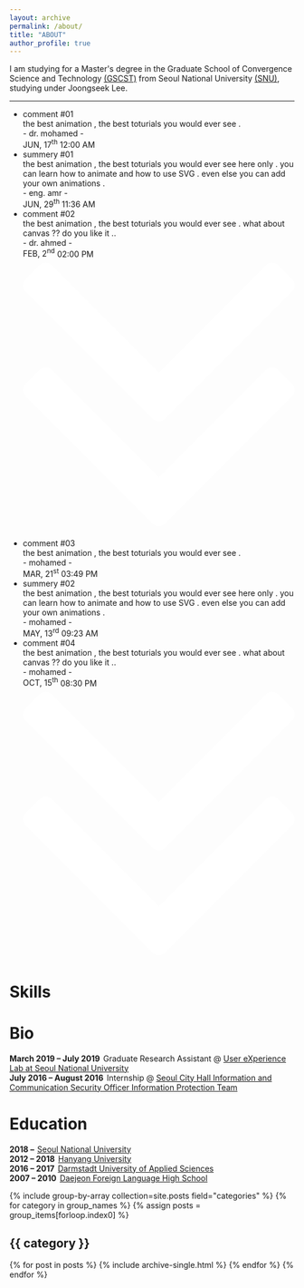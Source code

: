 ```yaml
---
layout: archive
permalink: /about/
title: "ABOUT"
author_profile: true
---
```


I am studying for a Master's degree in the Graduate School of Convergence Science and Technology [(GSCST)](http://convergence.snu.ac.kr/main/) from Seoul National University [(SNU)](http://snu.ac.kr/index.html), studying under Joongseek Lee.

---
<div class="box">
            <ul id="first-list">
                <li>
                    <span></span>
                    <div class="title">comment #01</div>
                    <div class="info">the best animation , the best toturials you would ever see .</div>
                    <div class="name">- dr. mohamed -</div>
                    <div class="time">
                        <span>JUN, 17<sup>th</sup></span>
                        <span>12:00 AM</span>
                    </div>
                </li>
                <li>
                    <span></span>
                    <div class="title">summery #01</div>
                    <div class="info">the best animation , the best toturials you would ever see here only . you can learn how to animate and how to use SVG . even else you can add your own animations .</div>
                    <div class="name">- eng. amr -</div>
                    <div class="time">
                        <span>JUN, 29<sup>th</sup></span>
                        <span>11:36 AM</span>
                    </div>
                </li>
                <li>
                    <span></span>
                    <div class="title">comment #02</div>
                    <div class="info">the best animation , the best toturials you would ever see . what about canvas ?? do you like it ..</div>
                    <div class="name">- dr. ahmed -</div>
                    <div class="time">
                        <span>FEB, 2<sup>nd</sup></span>
                        <span>02:00 PM</span>
                    </div>
                </li>
                <div class="arrow" id="btn1">           
                <svg xmlns="http://www.w3.org/2000/svg" xmlns:xlink="http://www.w3.org/1999/xlink" version="1.1" id="Capa_1" x="0px" y="0px" width="512px" height="512px" viewBox="0 0 284.929 284.929" style="enable-background:new 0 0 284.929 284.929;" xml:space="preserve">
                    <g>
                        <g>
                            <path d="M135.899,167.877c1.902,1.902,4.093,2.851,6.567,2.851s4.661-0.948,6.562-2.851L282.082,34.829    c1.902-1.903,2.847-4.093,2.847-6.567s-0.951-4.665-2.847-6.567L267.808,7.417c-1.902-1.903-4.093-2.853-6.57-2.853    c-2.471,0-4.661,0.95-6.563,2.853L142.466,119.622L30.262,7.417c-1.903-1.903-4.093-2.853-6.567-2.853    c-2.475,0-4.665,0.95-6.567,2.853L2.856,21.695C0.95,23.597,0,25.784,0,28.262c0,2.478,0.953,4.665,2.856,6.567L135.899,167.877z" fill="#FFFFFF"/>
                            <path d="M267.808,117.053c-1.902-1.903-4.093-2.853-6.57-2.853c-2.471,0-4.661,0.95-6.563,2.853L142.466,229.257L30.262,117.05    c-1.903-1.903-4.093-2.853-6.567-2.853c-2.475,0-4.665,0.95-6.567,2.853L2.856,131.327C0.95,133.23,0,135.42,0,137.893    c0,2.474,0.953,4.665,2.856,6.57l133.043,133.046c1.902,1.903,4.093,2.854,6.567,2.854s4.661-0.951,6.562-2.854l133.054-133.046    c1.902-1.903,2.847-4.093,2.847-6.565c0-2.474-0.951-4.661-2.847-6.567L267.808,117.053z" fill="#FFFFFF"/>
                        </g>
                    </g>
                    <g>
                    </g>
                    <g>
                    </g>
                    <g>
                    </g>
                    <g>
                    </g>
                    <g>
                    </g>
                    <g>
                    </g>
                    <g>
                    </g>
                    <g>
                    </g>
                    <g>
                    </g>
                    <g>
                    </g>
                    <g>
                    </g>
                    <g>
                    </g>
                    <g>
                    </g>
                    <g>
                    </g>
                    <g>
                    </g>
                </svg>   
            </div> 
            </ul>    
            <ul id="second-list">
                <li>
                    <span></span>
                    <div class="title">comment #03</div>
                    <div class="info">the best animation , the best toturials you would ever see .</div>
                    <div class="name">- mohamed -</div>
                    <div class="time">
                        <span>MAR, 21<sup>st</sup></span>
                        <span>03:49 PM</span>
                    </div>
                </li>
                <li>
                    <span></span>
                    <div class="title">summery #02</div>
                    <div class="info">the best animation , the best toturials you would ever see here only . you can learn how to animate and how to use SVG . even else you can add your own animations .</div>
                    <div class="name">- mohamed -</div>
                    <div class="time">
                        <span>MAY, 13<sup>rd</sup></span>
                        <span>09:23 AM</span>
                    </div>
                </li>
                <li>
                    <span></span>
                    <div class="title">comment #04</div>
                    <div class="info">the best animation , the best toturials you would ever see . what about canvas ?? do you like it ..</div>
                    <div class="name">- mohamed -</div>
                    <div class="time">
                        <span>OCT, 15<sup>th</sup></span>
                        <span>08:30 PM</span>
                    </div>
                </li>
                <div class="arrow" id="btn2">
                <svg xmlns="http://www.w3.org/2000/svg" xmlns:xlink="http://www.w3.org/1999/xlink" version="1.1" id="Capa_1" x="0px" y="0px" width="512px" height="512px" viewBox="0 0 284.929 284.929" style="enable-background:new 0 0 284.929 284.929;" xml:space="preserve">
                    <g>
                        <g>
                            <path d="M135.899,167.877c1.902,1.902,4.093,2.851,6.567,2.851s4.661-0.948,6.562-2.851L282.082,34.829    c1.902-1.903,2.847-4.093,2.847-6.567s-0.951-4.665-2.847-6.567L267.808,7.417c-1.902-1.903-4.093-2.853-6.57-2.853    c-2.471,0-4.661,0.95-6.563,2.853L142.466,119.622L30.262,7.417c-1.903-1.903-4.093-2.853-6.567-2.853    c-2.475,0-4.665,0.95-6.567,2.853L2.856,21.695C0.95,23.597,0,25.784,0,28.262c0,2.478,0.953,4.665,2.856,6.567L135.899,167.877z" fill="#FFFFFF"/>
                            <path d="M267.808,117.053c-1.902-1.903-4.093-2.853-6.57-2.853c-2.471,0-4.661,0.95-6.563,2.853L142.466,229.257L30.262,117.05    c-1.903-1.903-4.093-2.853-6.567-2.853c-2.475,0-4.665,0.95-6.567,2.853L2.856,131.327C0.95,133.23,0,135.42,0,137.893    c0,2.474,0.953,4.665,2.856,6.57l133.043,133.046c1.902,1.903,4.093,2.854,6.567,2.854s4.661-0.951,6.562-2.854l133.054-133.046    c1.902-1.903,2.847-4.093,2.847-6.565c0-2.474-0.951-4.661-2.847-6.567L267.808,117.053z" fill="#FFFFFF"/>
                        </g>
                    </g>
                    <g>
                    </g>
                    <g>
                    </g>
                    <g>
                    </g>
                    <g>
                    </g>
                    <g>
                    </g>
                    <g>
                    </g>
                    <g>
                    </g>
                    <g>
                    </g>
                    <g>
                    </g>
                    <g>
                    </g>
                    <g>
                    </g>
                    <g>
                    </g>
                    <g>
                    </g>
                    <g>
                    </g>
                    <g>
                    </g>
                </svg>
            </div>
            </ul>
            <script src="JavaScript/timeline-V2.js"></script>
</div>

<div class="col">
<div class="row">
    <script src="https://cdnjs.cloudflare.com/ajax/libs/Chart.js/2.6.0/Chart.min.js"></script>
	<h1><span data-i18n="skills.my_skills">Skills</span></h1>
	<canvas id="cs" height="100" width="100"></canvas>    
	<script>
	    var ctx = document.getElementById("cs");
	    var data = {
	    labels: "Collaboration, Data Analysis, Python, HTML/CSS, C++, PM".split(","),
	    datasets: [{
	        label: "Ability",
	        backgroundColor: "rgba(179,181,198,0.2)",
	        borderColor: "#3385FF",
	        pointBackgroundColor: "#3385FF",
	        pointBorderColor: "#fff",
	        pointHoverBackgroundColor: "#3385FF",
	        pointHoverBorderColor: "#3385FF",
	        data: [95, 80, 90, 70, 70, 80]
	        }]
	    };
	    var myRadarChart = new Chart(ctx, {
	    type: 'radar',
	    data: data,
	    options: {
	        scale: {
	            responsive: true,
	            ticks: {min: 0, max: 100},
	            lineArc: false,
	            pointLabels: {fontSize: 14},
	        },
	        scaleFontSize: 0,
	        legend: {display: false},
	    }
	    });
	</script>
</div>
<div class="row">
    <h1><span data-i18n="skills.my_skills">Bio</span></h1>
	<div class="archive">
		<div class="timeline" id="timeline">
			<div class="archive-title">
				<div class="archive-year"><strong style="margin-right: 2px;">March 2019 &ndash; July 2019<i class="fa fa-clock-o" aria-hidden="true" title="Until Now"></i></strong> Graduate Research Assistant @ <a href="http://ux.snu.ac.kr/" target="_blank">User eXperience Lab at Seoul National University</a></div>
			</div>
			<div class="archive-title">
				<div class="archive-year"><strong style="margin-right: 2px;">July 2016 &ndash; August 2016</strong> Internship @ <a href="http://www.redwood-inc.com/" target="_blank">Seoul City Hall Information and Communication Security Officer Information Protection Team</a></div>
			</div>
		</div>
	</div>
</div>
<div class="row">
<div class="navy-line"></div>
<h1><span data-i18n="skills.my_skills">Education</span></h1>
	<div class="archive">
		<div class="timeline" id="timeline">
			<div class="archive-title bio">
				<div class="archive-year"><strong style="margin-right: 2px;">2018 &ndash; <i class="fa fa-clock-o" aria-hidden="true" title="Until Now"></i></strong> <a href="http://www.snu.ac.kr/">  Seoul National University</a></div>
			</div>
			<div class="archive-title bio">
				<div class="archive-year"><strong style="margin-right: 2px;">2012 &ndash; 2018</strong> <a href="http://www.hanyang.ac.kr/">Hanyang University</a></div>
			</div>
			<div class="archive-title bio">
				<div class="archive-year"><strong style="margin-right: 2px;">2016 &ndash; 2017</strong> <a href="https://h-da.com/">Darmstadt University of Applied Sciences</a></div>
			</div>
			<div class="archive-title bio">
				<div class="archive-year"><strong style="margin-right: 2px;">2007 &ndash; 2010</strong> <a href="http://djflhs.djsch.kr/main.do">Daejeon Foreign Language High School</a></div>
			</div>
		</div>
	</div>
</div>
</div>



{% include group-by-array collection=site.posts field="categories" %}
{% for category in group_names %}
  {% assign posts = group_items[forloop.index0] %}
  <h2 id="{{ category | slugify }}" class="archive__subtitle">{{ category }}</h2>
  {% for post in posts %}
    {% include archive-single.html %}
  {% endfor %}
{% endfor %}
